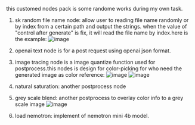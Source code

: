 this customed nodes pack is some randome works during my own task.

1. sk random file name node: allow user to reading file name randomly or by index from a certain path and output the strings. when the value of "control after generate" is fix, it will read the file name by index.here is the example:
   ![image](https://github.com/user-attachments/assets/d5e611fb-4529-47b2-9967-9222e5da15fc)

3. openai text node is for a post request using openai json format.
4. image tracing node is a image quantize function used for postprocess.this nodes is design for color-picking for who need the generated image as color reference:
   ![image](https://github.com/user-attachments/assets/e48e9d4c-f8aa-48a5-b23b-a892cd083df4)
   ![image](https://github.com/user-attachments/assets/5c9e3654-484c-4ae6-bc9a-1d139003686f)

6. natural saturation: another postprocess node
7. grey scale blend: another postprocess to overlay color info to a grey scale image
   ![image](https://github.com/user-attachments/assets/c26189e9-a3bd-41ed-a670-8ded37a9c6c8)

9. load nemotron: implement of nemotron mini 4b model.
